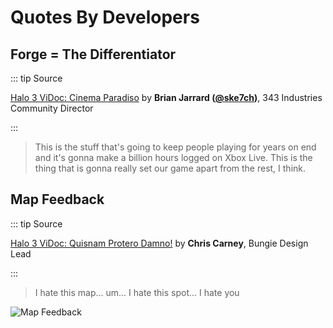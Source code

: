 # Quotes By Developers

## Forge = The Differentiator

::: tip Source

[Halo 3 ViDoc: Cinema Paradiso](https://youtu.be/YH-e-xq12ac?t=6m59s) by **Brian
Jarrard ([@ske7ch](https://twitter.com/ske7ch))**, 343 Industries Community
Director

:::

> This is the stuff that's going to keep people playing for years on end and
> it's gonna make a billion hours logged on Xbox Live. This is the thing that is
> gonna really set our game apart from the rest, I think.

## Map Feedback

::: tip Source

[Halo 3 ViDoc: Quisnam Protero Damno!](https://youtu.be/MG9fh74D-_M?t=2m55s) by
**Chris Carney**, Bungie Design Lead

:::

> I hate this map... um... I hate this spot... I hate you

![Map Feedback](https://media.giphy.com/media/323TbETvr6zYoEJccF/giphy.gif)
